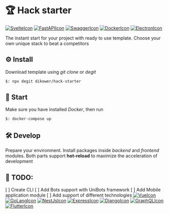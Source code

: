 # 🏆 Hack starter

[![SvelteIcon](https://img.shields.io/static/v1?label=&message=Svelte&color=white&style=flat&logo=svelte)](https://svelte.dev/)  [![FastAPIIcon](https://img.shields.io/static/v1?label=&message=FastAPI&color=white&style=flat&logo=fastapi)](https://fastapi.tiangolo.com/) [![SwaggerIcon](https://img.shields.io/static/v1?label=&message=Swagger&color=white&style=flat&logo=swagger)](https://swagger.io/) [![DockerIcon](https://img.shields.io/static/v1?label=&message=Docker&color=white&style=flat&logo=docker)](https://www.docker.com/) [![ElectronIcon](https://img.shields.io/static/v1?label=&message=Electron&color=white&style=flat&logo=electron)](https://www.electronjs.org/)

The instant start for your project with ready to use template. Choose your own unique stack to beat a competitors

## ⚙️ Install

Download template using _git clone_ or _degit_

```bash
$: npx degit dikower/hack-starter
```

## 🚀 Start

Make sure you have installed _Docker_, then run

```bash
$: docker-compose up
```

## 🛠 Develop

Prepare your environment. Install packages inside _backend_ and _frontend_ modules. Both parts support __hot-reload__ to
maximize the acceleration of development

## 📜 TODO:

[ ] Create CLI
[ ] Add Bots support with UniBots framework
[ ] Add Mobile application module
[ ] Add support of different technologies
[![VueIcon](https://img.shields.io/static/v1?label=&message=Vue&color=white&style=flat&logo=vue.js)](https://vuejs.org/) [![GoLangIcon](https://img.shields.io/static/v1?label=&message=Golang&color=white&style=flat&logo=go)](https://golang.org/) [![NestJsIcon](https://img.shields.io/static/v1?label=&message=Nest&color=white&style=flat&logoColor=darkred&logo=NestJS)](https://nestjs.com/) [![ExpressIcon](https://img.shields.io/static/v1?label=&message=Express&color=white&style=flat&logoColor=black&logo=express)](https://expressjs.com/) [![DjangoIcon](https://img.shields.io/static/v1?label=&message=Django&color=white&style=flat&logoColor=darkgreen&logo=django)](https://www.djangoproject.com/) [![GraphQLIcon](https://img.shields.io/static/v1?label=&message=GraphQL&color=white&style=flat&logo=GraphQL)](https://graphql.org/) [![FlutterIcon](https://img.shields.io/static/v1?label=&message=Flutter&color=white&logoColor=blue&style=flat&logo=Flutter)](https://flutter.dev/) 
